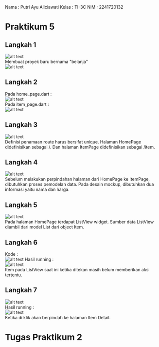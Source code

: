 Nama : Putri Ayu Aliciawati
Kelas : TI-3C
NIM : 2241720132

# Praktikum 5
## Langkah 1  
![alt text](images/prak5(1).png)  
Membuat proyek baru bernama "belanja"    
![alt text](images/prak5(2).png)

## Langkah 2
Pada home_page.dart :  
![alt text](images/prak5(3).png)  
Pada item_page.dart :  
![alt text](images/prak5(4).png)  

## Langkah 3  
![alt text](images/prak5(5).png)   
Definisi penamaan route harus bersifat unique. Halaman HomePage didefinisikan sebagai /. Dan halaman ItemPage didefinisikan sebagai /item.

## Langkah 4  
![alt text](images/prak5(6).png)  
Sebelum melakukan perpindahan halaman dari HomePage ke ItemPage, dibutuhkan proses pemodelan data. Pada desain mockup, dibutuhkan dua informasi yaitu nama dan harga.

## Langkah 5
![alt text](images/prak5(7).png)  
Pada halaman HomePage terdapat ListView widget. Sumber data ListView diambil dari model List dari object Item. 

## Langkah 6  
Kode :  
![alt text](images/prak5(8).png)
Hasil running :  
![alt text](images/prak5(9).png)    
Item pada ListView saat ini ketika ditekan masih belum memberikan aksi tertentu. 

## Langkah 7  
![alt text](images/prak5(10).png)  
Hasil running :  
![alt text](images/prak5(11).png)  
Ketika di klik akan berpindah ke halaman Item Detail.  


# Tugas Praktikum 2  
